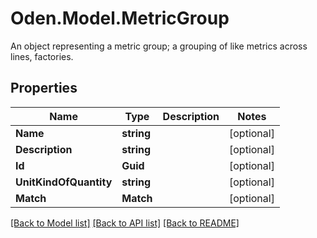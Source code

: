 # Oden.Model.MetricGroup
An object representing a metric group; a grouping of like metrics across lines, factories.

## Properties

Name | Type | Description | Notes
------------ | ------------- | ------------- | -------------
**Name** | **string** |  | [optional] 
**Description** | **string** |  | [optional] 
**Id** | **Guid** |  | [optional] 
**UnitKindOfQuantity** | **string** |  | [optional] 
**Match** | **Match** |  | [optional] 

[[Back to Model list]](../README.md#documentation-for-models) [[Back to API list]](../README.md#documentation-for-api-endpoints) [[Back to README]](../README.md)

